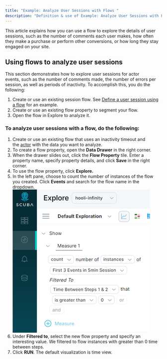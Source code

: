 ```yaml
---
title: "Example: Analyze User Sessions with Flows "
description: "Definition & use of Example: Analyze User Sessions with Flows "
---
```


This article explains how you can use a flow to explore the details of user sessions, such as the number of comments each user makes, how often they make a purchase or perform other conversions, or how long they stay engaged on your site.

## Using flows to analyze user sessions

This section demonstrates how to explore user sessions for actor events, such as the number of comments made, the number of errors per session, as well as periods of inactivity. To accomplish this, you do the following:

1. Create or use an existing session flow. See [Define a user session using a flow](../define-a-user-session-using-a-flow) for an example.
2. Create or use an existing flow property to segment your flow.
3. Open the flow in Explore to analyze it.

### To analyze user sessions with a flow, do the following:

1. Create or use an existing flow that uses an inactivity timeout and the [actor](/measure_iq/glossary/journey-actor-user) with the data you want to analyze.
2. To create a flow property, open the **Data Drawer** in the right corner.
3. When the drawer slides out, click the **Flow Property** tile. Enter a property name, specify property details, and click **Save** in the right corner.
4. To use the flow property, click **Explore.**
5. In the left pane, choose to count the number of instances of the flow you created. Click **Events** and search for the flow name in the dropdown. ![](./attachments/v5UserSession.png)
6. Under **Filtered to**, select the new flow property and specify an interesting value. We filtered to flow instances with greater than 0 time between steps.
7. Click **RUN**. The default visualization is time view.
